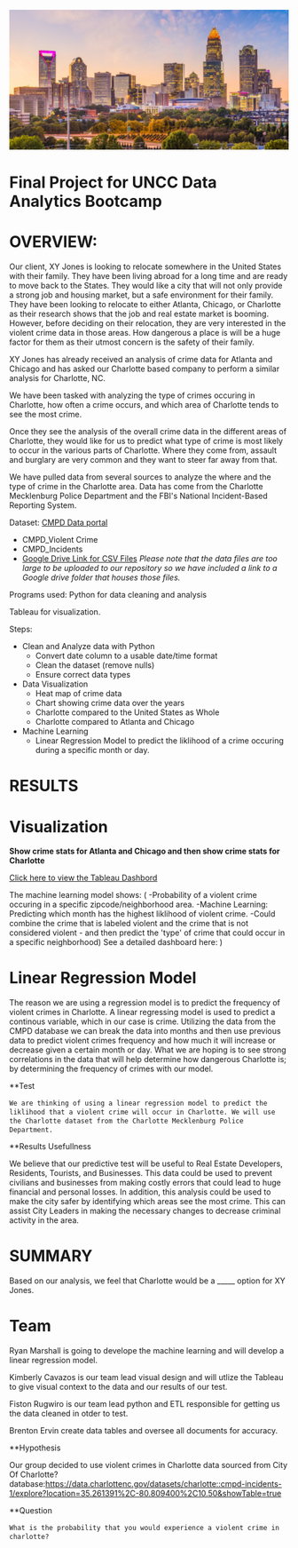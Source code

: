 ![Charlotte Image](https://github.com/Kcav18/Final_Project/blob/main/Images/Charlotte_uptown.jpeg)

# Final Project for UNCC Data Analytics Bootcamp

# OVERVIEW:

Our client, XY Jones is looking to relocate somewhere in the United States with their family. They have been living abroad for
a long time and are ready to move back to the States. They would like a city that will not only provide a strong job and housing market, but a safe
environment for their family. They have been looking to relocate to either Atlanta, Chicago, or Charlotte as their research shows that
the job and real estate market is booming. However, before deciding on their relocation, they are very 
interested in the violent crime data in those areas. How dangerous a place is will be a huge factor for them as their utmost concern is 
the safety of their family.

XY Jones has already received an analysis of crime data for Atlanta and Chicago and has asked our Charlotte based company to perform a similar analysis for Charlotte, NC. 

We have been tasked with analyzing the type of crimes occuring in Charlotte, how often a crime occurs, and which 
area of Charlotte tends to see the most crime. 

Once they see the analysis of the overall crime data in the different areas of Charlotte, they would like for us to predict what type
of crime is most likely to occur in the various parts of Charlotte. Where they come from, assault and burglary are very common and they want to
steer far away from that.

We have pulled data from several sources to analyze the where and the type of crime in the Charlotte area. Data
has come from the Charlotte Mecklenburg Police Department and the FBI's National Incident-Based Reporting System. 

Dataset:
[CMPD Data portal](https://data.charlottenc.gov/search?collection=Dataset)

- CMPD_Violent Crime
- CMPD_Incidents
- [Google Drive Link for CSV Files](https://drive.google.com/drive/folders/1DmRuIMXm8oksUcNZeLepODC1HEzg_G38?usp=sharing)
*Please note that the data files are too large to be uploaded to our repository so we have included a link to a Google drive folder that houses those files.*

Programs used:
Python for data cleaning and analysis

Tableau for visualization.

Steps:

- Clean and Analyze data with Python
	- Convert date column to a usable date/time format 
	- Clean the dataset (remove nulls)
	- Ensure correct data types
- Data Visualization
	- Heat map of crime data
	- Chart showing crime data over the years
	- Charlotte compared to the United States as Whole
	- Charlotte compared to Atlanta and Chicago
- Machine Learning
	- Linear Regression Model to predict the liklihood of a crime occuring during a specific month or day.
		

# RESULTS

# Visualization

**Show crime stats for Atlanta and Chicago and then show crime stats for Charlotte**

[Click here to view the Tableau Dashbord](https://public.tableau.com/app/profile/kcav18/viz/UNCCBootcampFinalProject/CMPDCrimeOverview?publish=yes)

The machine learning model shows: 
(
-Probability of a violent crime occuring in a specific zipcode/neighborhood area.
-Machine Learning: Predicting which month has the highest liklihood of violent crime.
-Could combine the crime that is labeled violent and the crime that is not considered violent - and then 
predict the 'type' of crime that could occur in a specific neighborhood)
See a detailed dashboard here: 
)

# Linear Regression Model

The reason we are using a regression model is to predict the frequency of violent crimes in Charlotte. A linear regressing model is used to predict a continous variable, which in our case is crime. Utilizing the data from the CMPD database we can break the data into months and then use previous data to predict violent crimes frequency and how much it will increase or decrease given a certain month or day. What we are hoping is to see strong correlations in the data that will help determine how dangerous Charlotte is; by determining the frequency of crimes with our model.

 **Test
   
    We are thinking of using a linear regression model to predict the liklihood that a violent crime will occur in Charlotte. We will use the Charlotte dataset from the Charlotte Mecklenburg Police Department.
 
 **Results Usefullness
  
   We believe that our predictive test will be useful to Real Estate Developers, Residents, Tourists, and Businesses. This data could be used to prevent civilians and businesses from making costly errors that could lead to huge financial and personal losses. In addition, this analysis could be used to make the city safer by identifying which areas see the most crime. This can assist City Leaders in making the necessary changes to decrease criminal activity in the area.

# SUMMARY
Based on our analysis, we feel that Charlotte would be a _____ option for XY Jones.

# Team

Ryan Marshall is going to develope the machine learning and will develop a linear regression model.

Kimberly Cavazos is our team lead visual design and will utlize the Tableau to give visual context to the data and our results of our test.

Fiston Rugwiro is our team lead python and ETL responsible for getting us the data cleaned in otder to test.

Brenton Ervin create data tables and oversee all documents for accuracy.

**Hypothesis
   
   Our group decided to use violent crimes in Charlotte data sourced from City Of Charlotte? database:https://data.charlottenc.gov/datasets/charlotte::cmpd-incidents-1/explore?location=35.261391%2C-80.809400%2C10.50&showTable=true

**Question
   
    What is the probability that you would experience a violent crime in charlotte?
    

    

